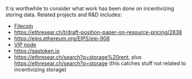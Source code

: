 It is worthwhile to consider what work has been done on incentivizing storing data. Related projects and R&D includes:
- [Filecoin](https://filecoin.io/)
- https://ethresear.ch/t/draft-position-paper-on-resource-pricing/2838
- https://eips.ethereum.org/EIPS/eip-908
- [VIP node](https://vipnode.org/)
- https://gastoken.io
- https://ethresear.ch/search?q=storage%20rent, plus https://ethresear.ch/search?q=storage (this catches stuff not related to incentivizing storage)